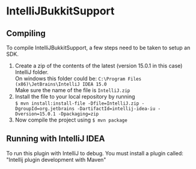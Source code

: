 IntelliJBukkitSupport
=====================

Compiling
---------

To compile IntelliJBukkitSupport, a few steps need to be taken to setup an SDK.

1. Create a zip of the contents of the latest (version 15.0.1 in this case) IntelliJ folder.<br>
On windows this folder could be: `C:\Program Files (x86)\JetBrains\IntelliJ IDEA 15.0`<br>
Make sure the name of the file is `IntelliJ.zip`
2. Install the file to your local repository by running<br>
`$ mvn install:install-file -Dfile=IntelliJ.zip -DgroupId=org.jetbrains -DartifactId=intellij-idea-iu -Dversion=15.0.1 -Dpackaging=zip`
3. Now compile the project using `$ mvn package`

Running with IntelliJ IDEA
--------------------------
To run this plugin with IntelliJ to debug. You must install a plugin called: "Intellij plugin development with Maven"